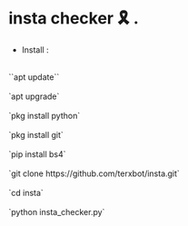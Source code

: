 # insta checker 🎗 .

- Install :

<br/>
    ``apt update`` <br/>
<br/>
    `apt upgrade`<br/>
<br/>
    `pkg install python`<br/>
 <br/>
    `pkg install git`<br/>
<br/>
    `pip install bs4`<br/>
 <br/>
    `git clone https://github.com/terxbot/insta.git`<br/>
 <br/>
    `cd insta`<br/>
 <br/>
    `python insta_checker.py`<br/>   

